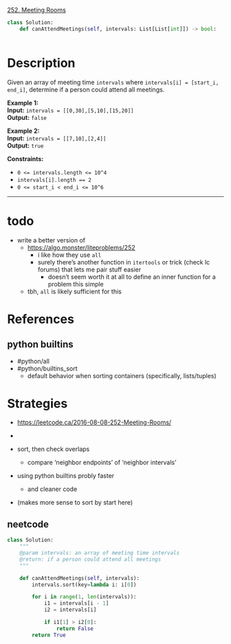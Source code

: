 [252. Meeting Rooms](https://neetcode.io/problems/meeting-schedule)

```python
class Solution:
    def canAttendMeetings(self, intervals: List[List[int]]) -> bool:
	    
```

# Description

Given an array of meeting time `intervals` where `intervals[i] = [start_i, end_i]`, determine if a person could attend all meetings.

**Example 1:**  
**Input:** `intervals = [[0,30],[5,10],[15,20]]`  
**Output:** `false`

**Example 2:**  
**Input:** `intervals = [[7,10],[2,4]]`  
**Output:** `true`  

**Constraints:**
- `0 <= intervals.length <= 10^4`
- `intervals[i].length == 2`
- `0 <= start_i < end_i <= 10^6`

---

# todo
- write a better version of
	- https://algo.monster/liteproblems/252
		- i like how they use `all`
		- surely there’s another function in `itertools` or trick (check lc forums) that lets me pair stuff easier
			- doesn’t seem worth it at all to define an inner function for a problem this simple
	- tbh, `all` is likely sufficient for this

# References

## python builtins

- #python/all
- #python/builtins_sort 
	- default behavior when sorting containers (specifically, lists/tuples)

# Strategies


- https://leetcode.ca/2016-08-08-252-Meeting-Rooms/
- 


- sort, then check overlaps
	- compare ‘neighbor endpoints’ of ‘neighbor intervals’
- using python builtins probly faster
	- and cleaner code
- (makes more sense to sort by start here)


## neetcode

```python
class Solution:
    """
    @param intervals: an array of meeting time intervals
    @return: if a person could attend all meetings
    """

    def canAttendMeetings(self, intervals):
        intervals.sort(key=lambda i: i[0])

        for i in range(1, len(intervals)):
            i1 = intervals[i - 1]
            i2 = intervals[i]

            if i1[1] > i2[0]:
                return False
        return True

```